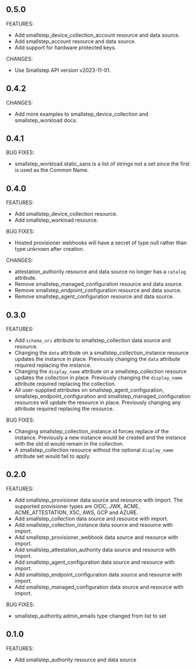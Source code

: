 ## 0.5.0

FEATURES:
* Add smallstep_device_collection_account resource and data source.
* Add smallstep_account resource and data source.
* Add support for hardware protected keys.

CHANGES:
* Use Smallstep API version v2023-11-01.

## 0.4.2

CHANGES:
* Add more examples to smallstep_device_collection and smallstep_workload docs.

## 0.4.1

BUG FIXES:
* smallstep_workload.static_sans is a list of strings not a set since the first is used as the Common Name.

## 0.4.0

FEATURES:
* Add smallstep_device_collection resource.
* Add smallstep_workload resource.

BUG FIXES:
* Hosted provisioner webhooks will have a secret of type null rather than type unknown after creation.

CHANGES:
* attestation_authority resource and data source no longer has a `catalog` attribute.
* Remove smallstep_managed_configuration resource and data source.
* Remove smallstep_endpoint_configuration resource and data source.
* Remove smallstep_agent_configuration resource and data source.

## 0.3.0

FEATURES:
* Add `schema_uri` attribute to smallstep_collection data source and resource.
* Changing the `data` attribute on a smallstep_collection_instance resource updates the instance in place. Previously changing the `data` attribute required replacing the instance.
* Changing the `display_name` attribute on a smallstep_collection resource updates the collection in place. Previously changing the `display_name` attribute required replacing the collection.
* All user-supplied attributes on smallstep_agent_configuration, smallstep_endpoint_configuration and smallstep_managed_configuration resources will update the resource in place. Previously changing any attribute required replacing the resource.

BUG FIXES:

* Changing smallstep_collection_instance.id forces replace of the instance. Previously a new instance would be created and the instance with the old id would remain in the collection.
* A smallstep_collection resource without the optional `display_name` attribute set would fail to apply.

## 0.2.0

FEATURES:

* Add smallstep_provisioner data source and resource with import. The supported provisioner types are OIDC, JWK, ACME, ACME_ATTESTATION, X5C, AWS, GCP and AZURE.
* Add smallstep_collection data source and resource with import.
* Add smallstep_collection_instance data source and resource with import.
* Add smallstep_provisioner_webhook data source and resource with import.
* Add smallstep_attestation_authority data source and resource with import.
* Add smallstep_agent_configuration data source and resource with import.
* Add smallstep_endpoint_configuration data source and resource with import.
* Add smallstep_managed_configuration data source and resource with import.

BUG FIXES:

* smallstep_authority.admin_emails type changed from list to set

## 0.1.0

FEATURES:

* Add smallstep_authority resource and data source
